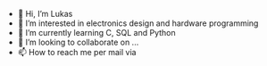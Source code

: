 - 👋 Hi, I’m Lukas
- 👀 I’m interested in electronics design and hardware programming
- 🌱 I’m currently learning C, SQL and Python
- 💞️ I’m looking to collaborate on ...
- 📫 How to reach me per mail via 

<!---
Serpant4632/Serpant4632 is a ✨ special ✨ repository because its `README.md` (this file) appears on your GitHub profile.
You can click the Preview link to take a look at your changes.
--->
